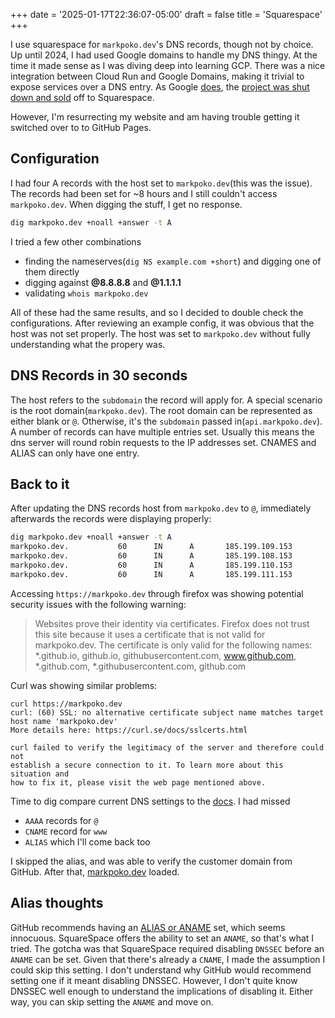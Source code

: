+++
date = '2025-01-17T22:36:07-05:00'
draft = false
title = 'Squarespace'
+++

I use squarespace for `markpoko.dev`'s DNS records, though not by choice.
Up until 2024, I had used Google domains to handle my DNS thingy.
At the time it made sense as I was diving deep into learning GCP.
There was a nice integration between Cloud Run and Google Domains, making it trivial to expose services over a DNS entry.
As Google [does](https://killedbygoogle.com/), the [project was shut down and sold](https://9to5google.com/2023/06/15/google-domains-squarespace/) off to Squarespace.


However, I'm resurrecting my website and am having trouble getting it switched over to to GitHub Pages.


## Configuration

I had four A records with the host set to `markpoko.dev`(this was the issue).
The records had been set for ~8 hours and I still couldn't access `markpoko.dev`.
When digging the stuff, I get no response.

```bash
dig markpoko.dev +noall +answer -t A
```

I tried a few other combinations
- finding the nameserves(`dig NS example.com +short`) and digging one of them directly
- digging against **@8.8.8.8** and **@1.1.1.1**
- validating `whois markpoko.dev`

All of these had the same results, and so I decided to double check the configurations.
After reviewing an example config, it was obvious that the host was not set properly.
The host was set to `markpoko.dev` without fully understanding what the propery was.

## DNS Records in 30 seconds

The host refers to the `subdomain` the record will apply for.
A special scenario is the root domain(`markpoko.dev`).
The root domain can be represented as either blank or `@`.
Otherwise, it's the `subdomain` passed in(`api.markpoko.dev`).
A number of records can have multiple entries set.
Usually this means the dns server will round robin requests to the IP addresses set.
CNAMES and ALIAS can only have one entry.

## Back to it

After updating the DNS records host from `markpoko.dev` to `@`, immediately afterwards the records were displaying properly:

```bash
dig markpoko.dev +noall +answer -t A
markpoko.dev.           60      IN      A       185.199.109.153
markpoko.dev.           60      IN      A       185.199.108.153
markpoko.dev.           60      IN      A       185.199.110.153
markpoko.dev.           60      IN      A       185.199.111.153
```

Accessing `https://markpoko.dev` through firefox was showing potential security issues with the following warning:

> Websites prove their identity via certificates. Firefox does not trust this site because it uses a certificate that is not valid for markpoko.dev. The certificate is only valid for the following names: *.github.io, github.io, githubusercontent.com, www.github.com, *.github.com, *.githubusercontent.com, github.com

Curl was showing similar problems:

```shell
curl https://markpoko.dev
curl: (60) SSL: no alternative certificate subject name matches target host name 'markpoko.dev'
More details here: https://curl.se/docs/sslcerts.html

curl failed to verify the legitimacy of the server and therefore could not
establish a secure connection to it. To learn more about this situation and
how to fix it, please visit the web page mentioned above.
```

Time to dig compare current DNS settings to the [docs](https://docs.github.com/en/pages/getting-started-with-github-pages/securing-your-github-pages-site-with-https#verifying-he-dns-configuration). I had missed
- `AAAA` records for `@`
- `CNAME` record for `www`
- `ALIAS` which I'll come back too

I skipped the alias, and was able to verify the customer domain from GitHub.
After that, [markpoko.dev](https://markpoko.dev) loaded.

## Alias thoughts

GitHub recommends having an [ALIAS or ANAME](https://docs.github.com/en/pages/getting-started-with-github-pages/securing-your-github-pages-site-with-https#verifying-the-dns-configuration) set, which seems innocuous.
SquareSpace offers the ability to set an `ANAME`, so that's what I tried.
The gotcha was that SquareSpace required disabling `DNSSEC` before an `ANAME` can be set.
Given that there's already a `CNAME`, I made the assumption I could skip this setting.
I don't understand why GitHub would recommend setting one if it meant disabling DNSSEC.
However, I don't quite know DNSSEC well enough to understand the implications of disabling it.
Either way, you can skip setting the `ANAME` and move on.